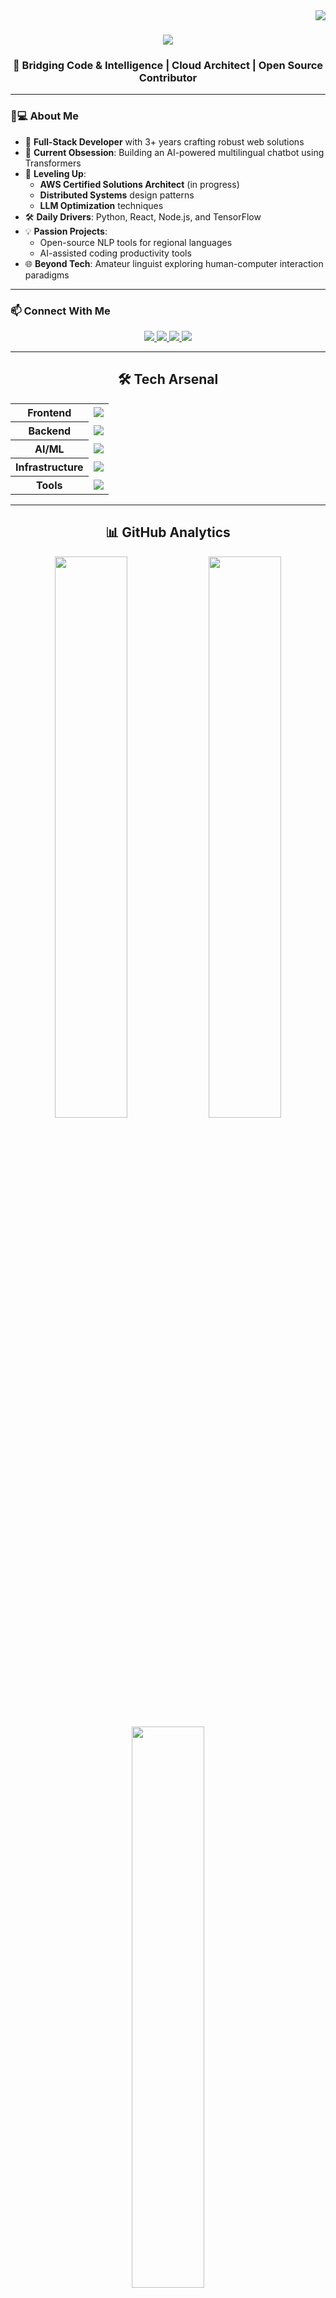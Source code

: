 <img align="right" src="https://visitor-badge.laobi.icu/badge?page_id=mzs786.mzs786" />

<h1 align="center">
  <img src="https://readme-typing-svg.herokuapp.com/?font=Righteous&size=35&center=true&vCenter=true&width=500&height=70&duration=4000&lines=Hello,+World!+👋;+I'm+Md+Zubair+Saleem!;Full-Stack+Developer;AI+Enthusiast;Cloud+Specialist" />
</h1>

<h3 align="center">🚀 Bridging Code & Intelligence | Cloud Architect | Open Source Contributor</h3>

---

### 👨💻 About Me

- 🌟 **Full-Stack Developer** with 3+ years crafting robust web solutions
- 🔭 **Current Obsession**: Building an AI-powered multilingual chatbot using Transformers
- 🌱 **Leveling Up**:
  - **AWS Certified Solutions Architect** (in progress)
  - **Distributed Systems** design patterns
  - **LLM Optimization** techniques
- 🛠️ **Daily Drivers**: Python, React, Node.js, and TensorFlow
- 💡 **Passion Projects**:
  - Open-source NLP tools for regional languages
  - AI-assisted coding productivity tools
- 🌐 **Beyond Tech**: Amateur linguist exploring human-computer interaction paradigms

---

### 📫 Connect With Me

<p align="center">
  <a href="mailto:mdzubairsaleem786@gmail.com">
    <img src="https://img.shields.io/badge/Email-D14836?style=for-the-badge&logo=gmail&logoColor=white"/>
  </a>
  <a href="https://www.linkedin.com/in/mdzubairsaleem">
    <img src="https://img.shields.io/badge/LinkedIn-0A66C2?style=for-the-badge&logo=linkedin&logoColor=white"/>
  </a>
  <a href="https://mdzubairsaleem.com">
    <img src="https://img.shields.io/badge/Portfolio-4285F4?style=for-the-badge&logo=google-chrome&logoColor=white"/>
  </a>
  <a href="https://leetcode.com/mzs786">
    <img src="https://img.shields.io/badge/LeetCode-FFA116?style=for-the-badge&logo=leetcode&logoColor=white"/>
  </a>
</p>

---

<h2 align="center">🛠️ Tech Arsenal</h2>

<table align="center">
  <tr>
    <th>Frontend</th>
    <td>
      <img src="https://skillicons.dev/icons?i=react,nextjs,html,css,js,ts,tailwind,mui,redux" />
    </td>
  </tr>
  <tr>
    <th>Backend</th>
    <td>
      <img src="https://skillicons.dev/icons?i=nodejs,express,python,flask,django,graphql,java,spring" />
    </td>
  </tr>
  <tr>
    <th>AI/ML</th>
    <td>
      <img src="https://skillicons.dev/icons?i=tensorflow,pytorch,keras,numpy,pandas,opencv" />
    </td>
  </tr>
  <tr>
    <th>Infrastructure</th>
    <td>
      <img src="https://skillicons.dev/icons?i=aws,docker,kubernetes,nginx,supabase,firebase" />
    </td>
  </tr>
  <tr>
    <th>Tools</th>
    <td>
      <img src="https://skillicons.dev/icons?i=git,github,vscode,postman,figma,linux" />
    </td>
  </tr>
</table>

---

<h2 align="center">📊 GitHub Analytics</h2>

<p align="center">
  <img src="https://github-readme-stats.vercel.app/api?username=mzs786&show_icons=true&theme=radical&include_all_commits=true" width="48%"/>
  <img src="https://github-readme-streak-stats.herokuapp.com/?user=mzs786&theme=radical" width="48%"/>
  <img src="https://github-readme-stats.vercel.app/api/top-langs/?username=mzs786&layout=compact&theme=radical" width="48%"/>
</p>

---

### 🏆 Featured Projects

<div align="center">
  <a href="https://github.com/mzs786/AI-Chatbot">
    <img src="https://github-readme-stats.vercel.app/api/pin/?username=mzs786&repo=AI-Chatbot&theme=dark" />
  </a>
  <a href="https://github.com/mzs786/Cloud-Deployment-Kit">
    <img src="https://github-readme-stats.vercel.app/api/pin/?username=mzs786&repo=Cloud-Deployment-Kit&theme=dark" />
  </a>
</div>

---

### 🚀 Collaboration Call

<p align="center">
  <i>Let's build the future of intelligent applications! Special interests:</i><br>
  <img src="https://img.shields.io/badge/NLP-Research-blue" />
  <img src="https://img.shields.io/badge/Cloud-Native_Solutions-blue" />
  <img src="https://img.shields.io/badge/Open_Source-Contributions-blue" /><br>
  <i>Always open for:</i><br>
  • AI/ML research collaborations<br>
  • Cloud architecture challenges<br>
  • Full-stack development projects
</p>

---

<div align="center">
  <h4>📜 Development Philosophy</h4>
  <i>"Write code that's maintainable, scalable, and most importantly - human-readable."</i>
  <br>
  <img src="https://img.shields.io/badge/Code-Quality-important" />
  <img src="https://img.shields.io/badge/Docs-Matters-success" />
  <img src="https://img.shields.io/badge/Test-Coverage-critical" />
</div>
